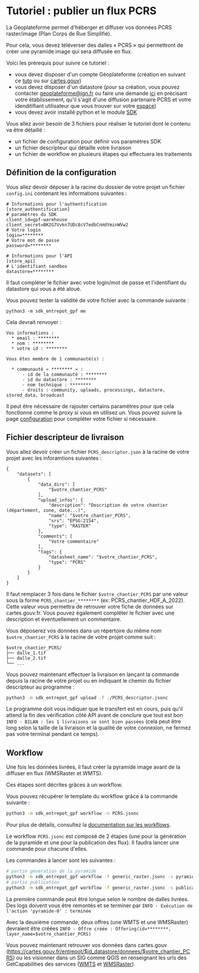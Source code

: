 # Tutoriel : publier un flux PCRS

La Géoplateforme permet d'héberger et diffuser vos données PCRS raster/image (Plan Corps de Rue Simplifié).

Pour cela, vous devez téléverser des dalles « PCRS » qui permettront de créer une pyramide image qui sera diffusée en flux.

Voici les prérequis pour suivre ce tutoriel :

* vous devez disposer d'un compte Géoplateforme (création en suivant ce [tuto](https://geoplateforme.github.io/tutoriels/production/controle-des-acces/entrepot/creation_compte/) ou sur [cartes.gouv](https://cartes.gouv.fr/))
* vous devez disposer d'un datastore (pour sa création, vous pouvez contacter geoplateforme@ign.fr ou faire une demande [ici](https://cartes.gouv.fr/entrepot/demande-de-creation) en précisant votre établissement, qu'il s'agit d'une diffusion partenaire PCRS et votre idenditifiant utilisateur que vous trouver sur votre [espace](https://cartes.gouv.fr/mon-compte))
* vous devez avoir installé python et le module [SDK](index.md)

Vous allez avoir besoin de 3 fichiers pour réaliser le tutoriel dont le contenu va être détaillé :

* un fichier de configuration pour définir vos paramètres SDK
* un fichier descripteur qui détaille votre livraison
* un fichier de workflow en plusieurs étapes qui effectuera les traitements

## Définition de la configuration

Vous allez devoir déposer à la racine du dossier de votre projet un fichier `config.ini` contenant les informations suivantes :

```text
# Informations pour l'authentification
[store_authentification]
# paramètres du SDK
client_id=gpf-warehouse
client_secret=BK2G7Vvkn7UDc8cV7edbCnHdYminWVw2
# Votre login
login=********
# Votre mot de passe
password=********

# Informations pour l'API
[store_api]
# L'identifiant sandbox
datastore=********
```

Il faut compléter le fichier avec votre login/mot de passe et l'identifiant du datastore qui vous a été aloué.

Vous pouvez tester la validité de votre fichier avec la commande suivante :

```text
python3 -m sdk_entrepot_gpf me
```

Cela devrait renvoyer :

```text
Vos informations :
  * email : ********
  * nom : ********
  * votre id : ********

Vous êtes membre de 1 communauté(s) :

  * communauté « ******** » :
      - id de la communauté : ********
      - id du datastore : ********
      - nom technique : ********
      - droits : community, uploads, processings, datastore, stored_data, broadcast
```

Il peut être nécessaire de rajouter certains paramètres pour que cela fonctionne comme le proxy si vous en utilisez un. Vous pouvez suivre la page [configuration](configuration.md) pour compléter votre fichier si nécessaire.

## Fichier descripteur de livraison

Vous allez devoir créer un fichier `PCRS_descriptor.json` à la racine de votre projet avec les inforamtions suivantes :

```text
{
    "datasets": [
        {
            "data_dirs": [
                "$votre_chantier_PCRS"
            ],
            "upload_infos": {
                "description": "Description de votre chantier (département, zone, date...)",
                "name": "$votre_chantier_PCRS",
                "srs": "EPSG:2154",
                "type": "RASTER"
            },
            "comments": [
                "Votre commentaire"
            ],
            "tags": {
                "datasheet_name": "$votre_chantier_PCRS",
                "type": "PCRS"
            }
        }
    ]
}
```

Il faut remplacer 3 fois dans le fichier `$votre_chantier_PCRS` par une valeur sous la forme `PCRS_chantier_********` (ex: PCRS_chantier_HDF_A_2022). Cette valeur vous permettra de retrouver votre fiche de données sur cartes.gouv.fr. Vous pouvez également compléter le fichier avec une description et éventuellement un commentaire.

Vous déposerez vos données dans un répertoire du même nom `$votre_chantier_PCRS` à la racine de votre projet comme suit :

```text
$votre_chantier_PCRS/
├── dalle_1.tif
├── dalle_2.tif
└── ...
```

Vous pouvez maintenant effectuer la livraison en lançant la commande depuis la racine de votre projet ou en indiquant le chemin du fichier descripteur au programme :

```sh
python3 -m sdk_entrepot_gpf upload -f ./PCRS_descriptor.jsonc
```

Le programme doit vous indiquer que le transfert est en cours, puis qu'il attend la fin des vérification côté API avant de conclure que tout est bon `INFO - BILAN : les 1 livraisons se sont bien passées` (cela peut être long selon la taille de la livraison et la qualité de votre connexion, ne fermez pas votre terminal pendant ce temps).

## Workflow

Une fois les données livrées, il faut créer la pyramide image avant de la diffuser en flux (WMSRaster et WMTS).

Ces étapes sont décrites grâces à un workflow.

Vous pouvez récupérer le template du workflow grâce à la commande suivante :

```sh
python3 -m sdk_entrepot_gpf workflow -n PCRS.jsonc
```

Pour plus de détails, consultez la [documentation sur les workflows](workflow.md).

Le workflow `PCRS.jsonc` est composé de 2 étapes (une pour la génération de la pyramide et une pour la publication des flux). Il faudra lancer une commande pour chacune d'elles.

Les commandes à lancer sont les suivantes :

```sh
# partie génération de la pyramide
python3 -m sdk_entrepot_gpf workflow -f generic_raster.jsonc -s pyramide --param producteur=$votre_chantier_PCRS
# partie publication
python3 -m sdk_entrepot_gpf workflow -f generic_raster.jsonc -s publication --param producteur=$votre_chantier_PCRS
```

La première commande peut être longue selon le nombre de dalles livrées. Des logs doivent vous être remontés et se terminer par `INFO - Exécution de l'action 'pyramide-0' : terminée`

Avec la deuxième commande, deux offres (une WMTS et une WMSRaster) devraient être créées `INFO - Offre créée : Offering(id=********, layer_name=$votre_chantier_PCRS)`

Vous pouvez maintenant retrouver vos données dans cartes.gouv (https://cartes.gouv.fr/entrepot/$id_datastore/donnees/$votre_chantier_PCRS) ou les visionner dans un SIG comme QGIS en renseignant les urls des GetCapabilities des services ([WMTS](https://data.geopf.fr/wmts?service=WMTS&request=GetCapabilities) et [WMSRaster](https://data.geopf.fr/wms-r?)).